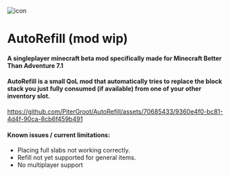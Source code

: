 ![icon](https://github.com/PiterGroot/AutoRefill/assets/70685433/3da2cf6d-eb32-49d6-831d-4223c1453601)
# AutoRefill (mod wip)

#### A singleplayer minecraft beta mod specifically made for Minecraft Better Than Adventure 7.1

#### AutoRefill is a small QoL mod that automatically tries to replace the block stack you just fully consumed (if available) from one of your other inventory slot.

https://github.com/PiterGroot/AutoRefill/assets/70685433/9360e4f0-bc81-4d4f-90ca-8cb6f459b491

#### Known issues / current limitations:
* Placing full slabs not working correctly.
* Refill not yet supported for general items.
* No multiplayer support

